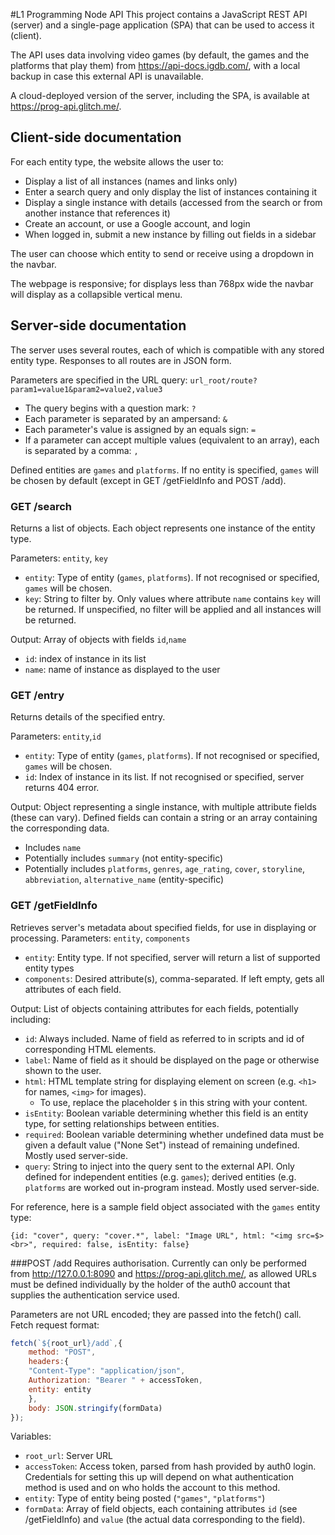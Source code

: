 #L1 Programming Node API
This project contains a JavaScript REST API (server) and a single-page
application (SPA) that can be used to access it (client).

The API uses data involving video games (by default, the games and the platforms that play them) from https://api-docs.igdb.com/,
with a local backup in case this external API is unavailable.

A cloud-deployed version of the server, including the SPA, is available at https://prog-api.glitch.me/.

## Client-side documentation

For each entity type, the website allows the user to:
- Display a list of all instances (names and links only)
- Enter a search query and only display the list of instances containing it
- Display a single instance with details (accessed from the search or from another instance that references it)
- Create an account, or use a Google account, and login
- When logged in, submit a new instance by filling out fields in a sidebar

The user can choose which entity to send or receive using a dropdown in the navbar.

The webpage is responsive; for displays less than 768px wide the navbar will display as a collapsible vertical menu. 


## Server-side documentation

The server uses several routes, each of which is compatible with any stored entity type. Responses to all routes are in JSON form.

Parameters are specified in the URL query: `url_root/route?param1=value1&param2=value2,value3`
- The query begins with a question mark: `?`
- Each parameter is separated by an ampersand: `&`
- Each parameter's value is assigned by an equals sign: `=`
- If a parameter can accept multiple values (equivalent to an array), each is separated by a comma: `,` 

Defined entities are `games` and `platforms`. If no entity is specified, `games` will be chosen by default (except in GET /getFieldInfo and POST /add).

### GET /search
Returns a list of objects. Each object represents one instance of the entity type.

Parameters: `entity`, `key`
- `entity`: Type of entity (`games`, `platforms`). If not recognised or specified, `games` will be chosen.
- `key`: String to filter by. Only values where attribute `name` contains `key` will be returned. If unspecified, no filter will be applied and all instances will be returned.

Output: Array of objects with fields `id`,`name`
 - `id`: index of instance in its list
 - `name`: name of instance as displayed to the user

### GET /entry
Returns details of the specified entry.

Parameters: `entity`,`id`
- `entity`: Type of entity (`games`, `platforms`). If not recognised or specified, `games` will be chosen.
- `id`: Index of instance in its list. If not recognised or specified, server returns 404 error.

Output: Object representing a single instance, with multiple attribute fields (these can vary).
Defined fields can contain a string or an array containing the corresponding data.

- Includes `name`
- Potentially includes `summary` (not entity-specific)
- Potentially includes `platforms`, `genres`, `age_rating`, `cover`, `storyline`, `abbreviation`, `alternative_name` (entity-specific)

### GET /getFieldInfo
Retrieves server's metadata about specified fields, for use in displaying or processing.
Parameters: `entity`, `components`
- `entity`: Entity type. If not specified, server will return a list of supported entity types
- `components`: Desired attribute(s), comma-separated. If left empty, gets all attributes of each field.

Output: List of objects containing attributes for each fields, potentially including:
- `id`: Always included. Name of field as referred to in scripts and id of corresponding HTML elements.
- `label`: Name of field as it should be displayed on the page or otherwise shown to the user.
- `html`: HTML template string for displaying element on screen (e.g. `<h1>` for names, `<img>` for images).
  - To use, replace the placeholder `$` in this string with your content.
- `isEntity`: Boolean variable determining whether this field is an entity type, for setting relationships between entities.
- `required`: Boolean variable determining whether undefined data must be given a default value ("None Set") instead of remaining undefined.
Mostly used server-side.  
- `query`: String to inject into the query sent to the external API.
Only defined for independent entities (e.g. `games`); derived entities (e.g. `platforms` are worked out in-program instead. Mostly used server-side.

For reference, here is a sample field object associated with the `games` entity type: 

`{id: "cover", query: "cover.*", label: "Image URL", html: "<img src=$><br>", required: false, isEntity: false}`

###POST /add
Requires authorisation. Currently can only be performed from http://127.0.0.1:8090 and  https://prog-api.glitch.me/,
as allowed URLs must be defined individually by the holder of the auth0 account that supplies the authentication service used.

Parameters are not URL encoded; they are passed into the fetch() call.
Fetch request format:
```javascript
fetch(`${root_url}/add`,{
    method: "POST",
    headers:{
    "Content-Type": "application/json",
    Authorization: "Bearer " + accessToken,
    entity: entity
    },
    body: JSON.stringify(formData)
});
```
Variables:
- `root_url`: Server URL
- `accessToken`: Access token, parsed from hash provided by auth0 login.
Credentials for setting this up will depend on what authentication method
is used and on who holds the account to this method.
- `entity`: Type of entity being posted (`"games"`, `"platforms"`)
- `formData`: Array of field objects, each containing attributes `id`
(see /getFieldInfo) and `value` (the actual data corresponding to the field).